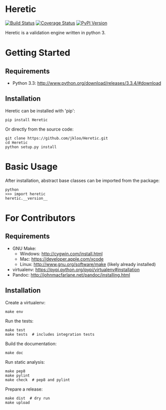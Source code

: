 Heretic
======

[![Build Status](https://travis-ci.org/jkloo/Heretic.png?branch=master)](https://travis-ci.org/jkloo/Heretic)
[![Coverage Status](https://coveralls.io/repos/jkloo/Heretic/badge.png?branch=master)](https://coveralls.io/r/jkloo/Heretic?branch=master)
[![PyPI Version](https://badge.fury.io/py/Heretic.png)](http://badge.fury.io/py/Heretic)


Heretic is a validation engine written in python 3.


Getting Started
===============

Requirements
------------

* Python 3.3: http://www.python.org/download/releases/3.3.4/#download


Installation
------------

Heretic can be installed with 'pip':

    pip install Heretic

Or directly from the source code:

    git clone https://github.com/jkloo/Heretic.git
    cd Heretic
    python setup.py install



Basic Usage
===========

After installation, abstract base classes can be imported from the package:

    python
    >>> import heretic
    heretic.__version__



For Contributors
================

Requirements
------------

* GNU Make:
    * Windows: http://cygwin.com/install.html
    * Mac: https://developer.apple.com/xcode
    * Linux: http://www.gnu.org/software/make (likely already installed)
* virtualenv: https://pypi.python.org/pypi/virtualenv#installation
* Pandoc: http://johnmacfarlane.net/pandoc/installing.html


Installation
------------

Create a virtualenv:

    make env

Run the tests:

    make test
    make tests  # includes integration tests

Build the documentation:

    make doc

Run static analysis:

    make pep8
    make pylint
    make check  # pep8 and pylint

Prepare a release:

    make dist  # dry run
    make upload
